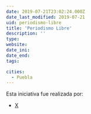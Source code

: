 ```yaml
---
date: 2019-07-21T23:02:24.000Z
date_last_modified: 2019-07-21
uid: periodismo-libre
title: 'Periodismo Libre'
description: ''
type: 
website: 
date_ini: 
date_end: 
tags:

cities: 
  - Puebla
---
```


Esta iniciativa fue realizada por:

- [X](/organizaciones/ladobe)
